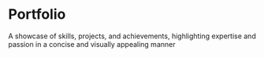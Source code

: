 # Portfolio
A showcase of skills, projects, and achievements, highlighting expertise and passion in a concise and visually appealing manner

